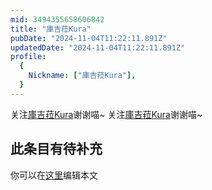 ```yaml
---
mid: 3494355658606842
title: "庫吉菈Kura"
pubDate: "2024-11-04T11:22:11.891Z"
updatedDate: "2024-11-04T11:22:11.891Z"
profile:
  {
    Nickname: ["庫吉菈Kura"],
  }
---
```


关注[庫吉菈Kura](https://space.bilibili.com/3494355658606842)谢谢喵~ 关注[庫吉菈Kura](https://space.bilibili.com/3494355658606842)谢谢喵~

## 此条目有待补充
你可以在[这里](https://github.com/Yuhanawa/VTuber.ICU/edit/master/src/content/v/庫吉菈Kura/index.md)编辑本文
